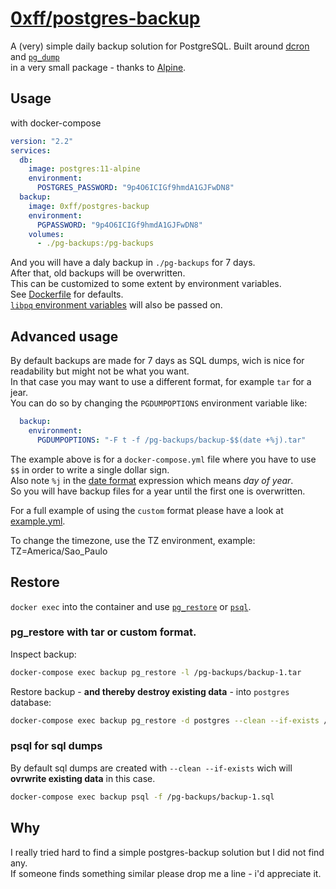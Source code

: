 # [0xff/postgres-backup](https://hub.docker.com/r/0xff/postgres-backup)
A (very) simple daily backup solution for PostgreSQL.
Built around [dcron](https://github.com/dubiousjim/dcron) and [`pg_dump`](https://www.postgresql.org/docs/current/app-pgdump.html)   
in a very small package - thanks to [Alpine](https://alpinelinux.org/).


## Usage
with docker-compose
```yml
version: "2.2"
services:
  db:
    image: postgres:11-alpine
    environment:
      POSTGRES_PASSWORD: "9p4O6ICIGf9hmdA1GJFwDN8"
  backup:
    image: 0xff/postgres-backup
    environment:
      PGPASSWORD: "9p4O6ICIGf9hmdA1GJFwDN8"
    volumes:
      - ./pg-backups:/pg-backups
```
And you will have a daly backup in `./pg-backups` for 7 days.  
After that, old backups will be overwritten.  
This can be customized to some extent by environment variables.  
See [Dockerfile](./Dockerfile) for defaults.  
[`libpq` environment variables](https://www.postgresql.org/docs/current/libpq-envars.html) will also be passed on.  

## Advanced usage
By default backups are made for 7 days as SQL dumps, wich is nice for readability but might not be what you want.  
In that case you may want to use a different format, for example `tar` for a jear.  
You can do so by changing the `PGDUMPOPTIONS` environment variable like:
```yml
  backup:
    environment:
      PGDUMPOPTIONS: "-F t -f /pg-backups/backup-$$(date +%j).tar"
```
The example above is for a `docker-compose.yml` file where you have to use `$$` in order to write a single dollar sign.  
Also note `%j` in the [date format](http://man7.org/linux/man-pages/man1/date.1.html) expression which means *day of year*.  
So you will have backup files for a year until the first one is overwritten.  

For a full example of using the `custom` format please have a look at [example.yml](./example.yml).

To change the timezone, use the TZ environment, example: TZ=America/Sao_Paulo
## Restore
`docker exec` into the container and use [`pg_restore`](https://www.postgresql.org/docs/current/app-pgrestore.html) or [`psql`](https://www.postgresql.org/docs/current/app-psql.html).

### pg_restore with tar or custom format.  
Inspect backup:
```sh
docker-compose exec backup pg_restore -l /pg-backups/backup-1.tar
```
Restore backup - **and thereby destroy existing data** - into `postgres` database:
```sh
docker-compose exec backup pg_restore -d postgres --clean --if-exists /pg-backups/backup-1.tar
```

### psql for sql dumps
By default sql dumps are created with `--clean --if-exists` wich will **ovrwrite existing data** in this case.
```sh
docker-compose exec backup psql -f /pg-backups/backup-1.sql
```

## Why
I really tried hard to find a simple postgres-backup solution but I did not find any.  
If someone finds something similar please drop me a line - i'd appreciate it.

